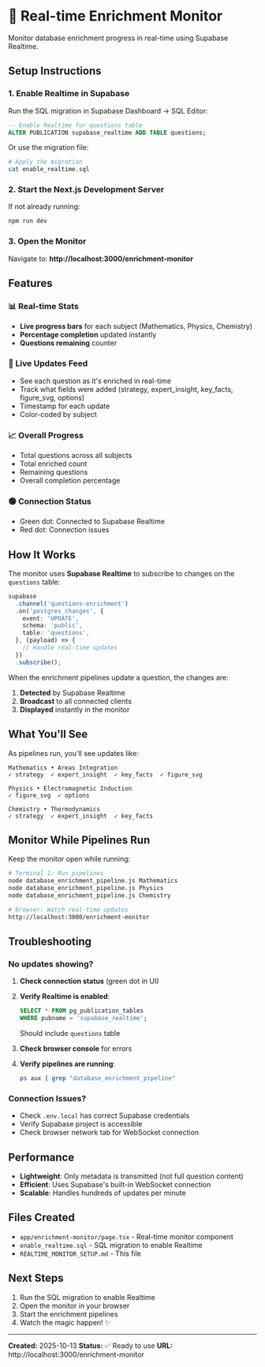 # 🔴 Real-time Enrichment Monitor

Monitor database enrichment progress in real-time using Supabase Realtime.

## Setup Instructions

### 1. Enable Realtime in Supabase

Run the SQL migration in Supabase Dashboard → SQL Editor:

```sql
-- Enable Realtime for questions table
ALTER PUBLICATION supabase_realtime ADD TABLE questions;
```

Or use the migration file:
```bash
# Apply the migration
cat enable_realtime.sql
```

### 2. Start the Next.js Development Server

If not already running:
```bash
npm run dev
```

### 3. Open the Monitor

Navigate to: **http://localhost:3000/enrichment-monitor**

## Features

### 📊 Real-time Stats
- **Live progress bars** for each subject (Mathematics, Physics, Chemistry)
- **Percentage completion** updated instantly
- **Questions remaining** counter

### 🔄 Live Updates Feed
- See each question as it's enriched in real-time
- Track what fields were added (strategy, expert_insight, key_facts, figure_svg, options)
- Timestamp for each update
- Color-coded by subject

### 📈 Overall Progress
- Total questions across all subjects
- Total enriched count
- Remaining questions
- Overall completion percentage

### 🟢 Connection Status
- Green dot: Connected to Supabase Realtime
- Red dot: Connection issues

## How It Works

The monitor uses **Supabase Realtime** to subscribe to changes on the `questions` table:

```typescript
supabase
  .channel('questions-enrichment')
  .on('postgres_changes', {
    event: 'UPDATE',
    schema: 'public',
    table: 'questions',
  }, (payload) => {
    // Handle real-time updates
  })
  .subscribe();
```

When the enrichment pipelines update a question, the changes are:
1. **Detected** by Supabase Realtime
2. **Broadcast** to all connected clients
3. **Displayed** instantly in the monitor

## What You'll See

As pipelines run, you'll see updates like:

```
Mathematics • Areas Integration
✓ strategy  ✓ expert_insight  ✓ key_facts  ✓ figure_svg

Physics • Electromagnetic Induction
✓ figure_svg  ✓ options

Chemistry • Thermodynamics
✓ strategy  ✓ expert_insight  ✓ key_facts
```

## Monitor While Pipelines Run

Keep the monitor open while running:

```bash
# Terminal 1: Run pipelines
node database_enrichment_pipeline.js Mathematics
node database_enrichment_pipeline.js Physics
node database_enrichment_pipeline.js Chemistry

# Browser: Watch real-time updates
http://localhost:3000/enrichment-monitor
```

## Troubleshooting

### No updates showing?

1. **Check connection status** (green dot in UI)
2. **Verify Realtime is enabled**:
   ```sql
   SELECT * FROM pg_publication_tables
   WHERE pubname = 'supabase_realtime';
   ```
   Should include `questions` table

3. **Check browser console** for errors
4. **Verify pipelines are running**:
   ```bash
   ps aux | grep "database_enrichment_pipeline"
   ```

### Connection Issues?

- Check `.env.local` has correct Supabase credentials
- Verify Supabase project is accessible
- Check browser network tab for WebSocket connection

## Performance

- **Lightweight**: Only metadata is transmitted (not full question content)
- **Efficient**: Uses Supabase's built-in WebSocket connection
- **Scalable**: Handles hundreds of updates per minute

## Files Created

- `app/enrichment-monitor/page.tsx` - Real-time monitor component
- `enable_realtime.sql` - SQL migration to enable Realtime
- `REALTIME_MONITOR_SETUP.md` - This file

## Next Steps

1. Run the SQL migration to enable Realtime
2. Open the monitor in your browser
3. Start the enrichment pipelines
4. Watch the magic happen! ✨

---

**Created:** 2025-10-13
**Status:** ✅ Ready to use
**URL:** http://localhost:3000/enrichment-monitor
